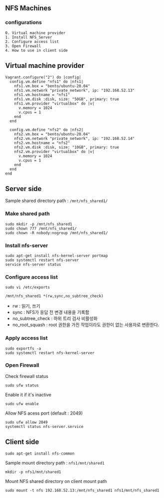 ## NFS Machines

### configurations
```
0. Virtual machine provider
1. Install NFS_Server 
2. Configure access list
3. Open Firewall
4. How to use in client side
```

## Virtual machine provider
```
Vagrant.configure("2") do |config|
  config.vm.define "nfs1" do |nfs1|
    nfs1.vm.box = "bento/ubuntu-20.04"
    nfs1.vm.network "private_network", ip: "192.168.52.13"
    nfs1.vm.hostname = "nfs1"
    nfs1.vm.disk :disk, size: "50GB", primary: true
    nfs1.vm.provider "virtualbox" do |v|
      v.memory = 1024
      v.cpus = 1
    end
  end

  config.vm.define "nfs2" do |nfs2|
    nfs2.vm.box = "bento/ubuntu-20.04"
    nfs2.vm.network "private_network", ip: "192.168.52.14"
    nfs2.vm.hostname = "nfs2"
    nfs2.vm.disk :disk, size: "10GB", primary: true
    nfs2.vm.provider "virtualbox" do |v|
      v.memory = 1024
      v.cpus = 1
    end
  end
end
```

## Server side

Sample shared directory path : `/mnt/nfs_shared1/` 

### Make shared path
```
sudo mkdir -p /mnt/nfs_shared1
sudo chown 777 /mnt/nfs_shared1/
sudo chown -R nobody:nogroup /mnt/nfs_shared1/
```

### Install nfs-server

````
sudo apt-get install nfs-kernel-server portmap
sudo systemctl restart nfs-server
service nfs-server status
````

### Configure access list
`sudo vi /etc/exports`

```
/mnt/nfs_shared1 *(rw,sync,no_subtree_check)
```
- rw : 읽기, 쓰기   
- sync : NFS가 응답 전 변경 내용을 기록함
- no_subtree_check : 하위 트리 검사 비활성화
- no_root_squash : root 권한을 가진 작업이라도 권한이 없는 사용자로 변환한다.

### Apply access list

```
sudo exportfs -a
sudo systemctl restart nfs-kernel-server
```

### Open Firewall

Check firewall status 

```
sudo ufw status
```

Enable it if it's inactive

```
sudo ufw enable
```

Allow NFS acess port (default : 2049)
```
sudo ufw allow 2049
systemctl status nfs-server.service
```

## Client side

```
sudo apt-get install nfs-common
```

Sample mount directory path : `nfs1/mnt/shared1`

```
mkdir -p nfs1/mnt/shared1
```

Mount NFS shared directory on client mount path
```
sudo mount -t nfs 192.168.52.13:/mnt/nfs_shared1 nfs1/mnt/nfs_shared1
```
